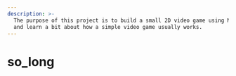 ```yaml
---
description: >-
  The purpose of this project is to build a small 2D video game using MiniLibX
  and learn a bit about how a simple video game usually works.
---
```


# so\_long

